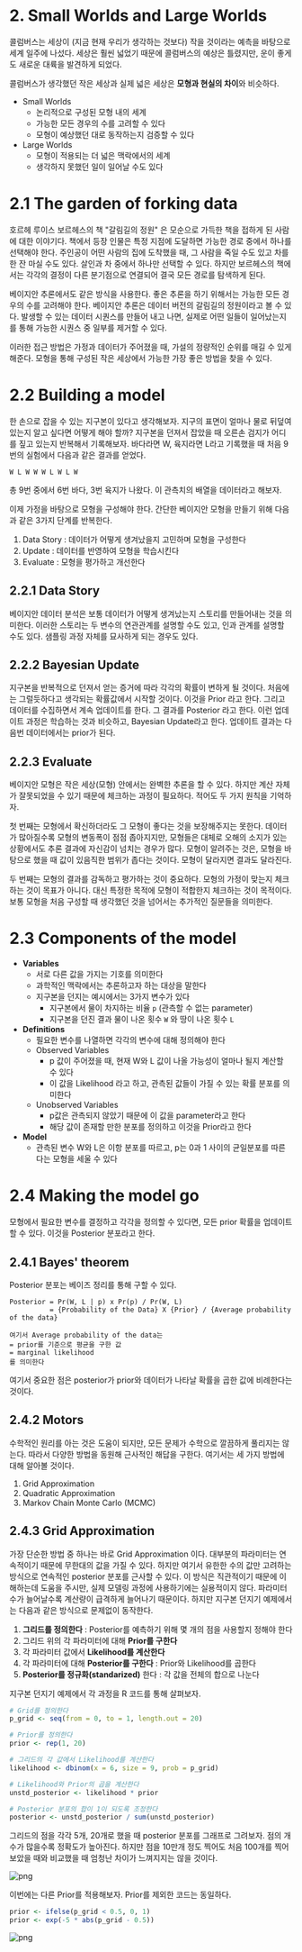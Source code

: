 # 2. Small Worlds and Large Worlds

콜럼버스는 세상이 (지금 현재 우리가 생각하는 것보다) 작을 것이라는 예측을 바탕으로 세계 일주에 나섰다. 세상은 훨씬 넓었기 때문에 콜럼버스의 예상은 틀렸지만, 운이 좋게도 새로운 대륙을 발견하게 되었다. 

콜럼버스가 생각했던 작은 세상과 실제 넓은 세상은 **모형과 현실의 차이**와 비슷하다.

- Small Worlds
    - 논리적으로 구성된 모형 내의 세계
    - 가능한 모든 경우의 수를 고려할 수 있다
    - 모형이 예상했던 대로 동작하는지 검증할 수 있다
- Large Worlds
    - 모형이 적용되는 더 넓은 맥락에서의 세계
    - 생각하지 못했던 일이 일어날 수도 있다

# 2.1 The garden of forking data

호르헤 루이스 보르헤스의 책 "갈림길의 정원" 은 모순으로 가득한 책을 접하게 된 사람에 대한 이야기다. 책에서 등장 인물은 특정 지점에 도달하면 가능한 경로 중에서 하나를 선택해야 한다. 주인공이 어떤 사람의 집에 도착했을 때, 그 사람을 죽일 수도 있고 차를 한 잔 마실 수도 있다. 살인과 차 중에서 하나만 선택할 수 있다. 하지만 보르헤스의 책에서는 각각의 결정이 다른 분기점으로 연결되어 결국 모든 경로를 탐색하게 된다. 

베이지안 추론에서도 같은 방식을 사용한다. 좋은 추론을 하기 위해서는 가능한 모든 경우의 수를 고려해야 한다. 베이지안 추론은 데이터 버전의 갈림길의 정원이라고 볼 수 있다. 발생할 수 있는 데이터 시퀀스를 만들어 내고 나면, 실제로 어떤 일들이 일어났는지를 통해 가능한 시퀀스 중 일부를 제거할 수 있다. 

이러한 접근 방법은 가정과 데이터가 주어졌을 때, 가설의 정량적인 순위를 매길 수 있게 해준다. 모형을 통해 구성된 작은 세상에서 가능한 가장 좋은 방법을 찾을 수 있다. 

# 2.2 Building a model

한 손으로 잡을 수 있는 지구본이 있다고 생각해보자. 지구의 표면이 얼마나 물로 뒤덮여있는지 알고 싶다면 어떻게 해야 할까? 지구본을 던져서 잡았을 때 오른손 검지가 어디를 짚고 있는지 반복해서 기록해보자. 바다라면 W, 육지라면 L라고 기록했을 때 처음 9번의 실험에서 다음과 같은 결과를 얻었다.

    W L W W W L W L W

총 9번 중에서 6번 바다, 3번 육지가 나왔다. 이 관측치의 배열을 데이터라고 해보자.

이제 가정을 바탕으로 모형을 구성해야 한다. 간단한 베이지안 모형을 만들기 위해 다음과 같은 3가지 단계를 반복한다.

1. Data Story : 데이터가 어떻게 생겨났을지 고민하며 모형을 구성한다
2. Update : 데이터를 반영하여 모형을 학습시킨다
3. Evaluate : 모형을 평가하고 개선한다

## 2.2.1 Data Story

베이지안 데이터 분석은 보통 데이터가 어떻게 생겨났는지 스토리를 만들어내는 것을 의미한다. 이러한 스토리는 두 변수의 연관관계를 설명할 수도 있고, 인과 관계를 설명할 수도 있다. 샘플링 과정 자체를 묘사하게 되는 경우도 있다. 

## 2.2.2 Bayesian Update

지구본을 반복적으로 던져서 얻는 증거에 따라 각각의 확률이 변하게 될 것이다. 처음에는 그럴듯하다고 생각되는 확률값에서 시작할 것이다. 이것을 Prior 라고 한다. 그리고 데이터를 수집하면서 계속 업데이트를 한다. 그 결과를 Posterior 라고 한다. 이런 업데이트 과정은 학습하는 것과 비슷하고, Bayesian Update라고 한다. 업데이트 결과는 다음번 데이터에서는 prior가 된다. 

## 2.2.3 Evaluate

베이지안 모형은 작은 세상(모형) 안에서는 완벽한 추론을 할 수 있다. 하지만 계산 자체가 잘못되었을 수 있기 때문에 체크하는 과정이 필요하다. 적어도 두 가지 원칙을 기억하자.

첫 번째는 모형에서 확신하더라도 그 모형이 좋다는 것을 보장해주지는 못한다. 데이터가 많아질수록 모형의 변동폭이 점점 좁아지지만, 모형들은 대체로 오해의 소지가 있는 상황에서도 추론 결과에 자신감이 넘치는 경우가 많다. 모형이 알려주는 것은, 모형을 바탕으로 했을 때 값이 있음직한 범위가 좁다는 것이다. 모형이 달라지면 결과도 달라진다.

두 번째는 모형의 결과를 감독하고 평가하는 것이 중요하다. 모형의 가정이 맞는지 체크하는 것이 목표가 아니다. 대신 특정한 목적에 모형이 적합한지 체크하는 것이 목적이다. 보통 모형을 처음 구성할 때 생각했던 것을 넘어서는 추가적인 질문들을 의미한다.

# 2.3 Components of the model

- **Variables**
    - 서로 다른 값을 가지는 기호를 의미한다
    - 과학적인 맥락에서는 추론하고자 하는 대상을 말한다
    - 지구본을 던지는 예시에서는 3가지 변수가 있다
        - 지구본에서 물이 차지하는 비율 `p` (관측할 수 없는 parameter)
        - 지구본을 던진 결과 물이 나온 횟수 `W` 와 땅이 나온 횟수 `L`
- **Definitions**
    - 필요한 변수를 나열하면 각각의 변수에 대해 정의해야 한다
    - Observed Variables
        - p 값이 주어졌을 때, 현재 W와 L 값이 나올 가능성이 얼마나 될지 계산할 수 있다
        - 이 값을 Likelihood 라고 하고, 관측된 값들이 가질 수 있는 확률 분포를 의미한다
    - Unobserved Variables
        - p값은 관측되지 않았기 때문에 이 값을 parameter라고 한다
        - 해당 값이 존재할 만한 분포를 정의하고 이것을 Prior라고 한다
- **Model**
    - 관측된 변수 W와 L은 이항 분포를 따르고, p는 0과 1 사이의 균일분포를 따른다는 모형을 세울 수 있다

# 2.4 Making the model go

모형에서 필요한 변수를 결정하고 각각을 정의할 수 있다면, 모든 prior 확률을 업데이트할 수 있다. 이것을 Posterior 분포라고 한다. 

## 2.4.1 Bayes' theorem

Posterior 분포는 베이즈 정리를 통해 구할 수 있다.

    Posterior = Pr(W, L | p) x Pr(p) / Pr(W, L)
              = {Probability of the Data} X {Prior} / {Average probability of the data}
    
    여기서 Average probability of the data는
    = prior를 기준으로 평균을 구한 값
    = marginal likelihood
    를 의미한다

여기서 중요한 점은 posterior가 prior와 데이터가 나타날 확률을 곱한 값에 비례한다는 것이다.

## 2.4.2 Motors

수학적인 원리를 아는 것은 도움이 되지만, 모든 문제가 수학으로 깔끔하게 풀리지는 않는다. 따라서 다양한 방법을 동원해 근사적인 해답을 구한다. 여기서는 세 가지 방법에 대해 알아볼 것이다.

1. Grid Approximation
2. Quadratic Approximation
3. Markov Chain Monte Carlo (MCMC)

## 2.4.3 Grid Approximation

가장 단순한 방법 중 하나는 바로 Grid Approximation 이다. 대부분의 파라미터는 연속적이기 때문에 무한대의 값을 가질 수 있다. 하지만 여기서 유한한 수의 값만 고려하는 방식으로 연속적인 posterior 분포를 근사할 수 있다. 이 방식은 직관적이기 때문에 이해하는데 도움을 주시만, 실제 모델링 과정에 사용하기에는 실용적이지 않다. 파라미터 수가 늘어날수록 계산량이 급격하게 늘어나기 때문이다. 하지만 지구본 던지기 예제에서는 다음과 같은 방식으로 문제없이 동작한다.

1. **그리드를 정의한다** : Posterior를 예측하기 위해 몇 개의 점을 사용할지 정해야 한다
2. 그리드 위의 각 파라미터에 대해 **Prior를 구한다**
3. 각 파라미터 값에서 **Likelihood를 계산한다**
4. 각 파라미터에 대해 **Posterior를 구한다** : Prior와 Likelihood를 곱한다
5. **Posterior를 정규화(standarized)** 한다 :  각 값을 전체의 합으로 나눈다

지구본 던지기 예제에서 각 과정을 R 코드를 통해 살펴보자.

```r
# Grid를 정의한다
p_grid <- seq(from = 0, to = 1, length.out = 20)

# Prior를 정의한다
prior <- rep(1, 20)

# 그리드의 각 값에서 Likelihood를 계산한다
likelihood <- dbinom(x = 6, size = 9, prob = p_grid)

# Likelihood와 Prior의 곱을 계산한다
unstd_posterior <- likelihood * prior

# Posterior 분포의 합이 1이 되도록 조정한다
posterior <- unstd_posterior / sum(unstd_posterior)
```

그리드의 점을 각각 5개, 20개로 했을 때 posterior 분포를 그래프로 그려보자. 점의 개수가 많을수록 정확도가 높아진다. 하지만 점을 10만개 정도 찍어도 처음 100개를 찍어보았을 때와 비교했을 때 엄청난 차이가 느껴지지는 않을 것이다.

![png](fig/ch2_grid_approx_01.png)

이번에는 다른 Prior를 적용해보자. Prior를 제외한 코드는 동일하다.

```r
prior <- ifelse(p_grid < 0.5, 0, 1)
prior <- exp(-5 * abs(p_grid - 0.5))
```

![png](fig/ch2_grid_approx_02.png)
